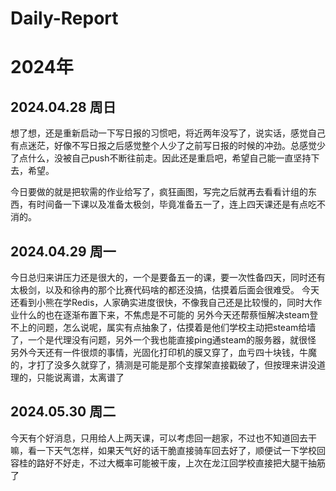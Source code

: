 # Daily-Report

# 2024年

## 2024.04.28   周日

想了想，还是重新启动一下写日报的习惯吧，将近两年没写了，说实话，感觉自己有点迷茫，好像不写日报之后感觉整个人少了之前写日报的时候的冲劲。总感觉少了点什么，没被自己push不断往前走。因此还是重启吧，希望自己能一直坚持下去，希望。

今日要做的就是把软需的作业给写了，疯狂画图，写完之后就再去看看计组的东西，有时间备一下课以及准备太极剑，毕竟准备五一了，连上四天课还是有点吃不消的。


## 2024.04.29   周一

今日总归来讲压力还是很大的，一个是要备五一的课，要一次性备四天，同时还有太极剑，以及和徐冉的那个比赛代码啥的都还没搞，估摸着后面会很难受。
今天还看到小熊在学Redis，人家确实进度很快，不像我自己还是比较慢的，同时大作业什么的也在逐渐布置下来，不焦虑是不可能的
另外今天还帮蔡恒解决steam登不上的问题，怎么说呢，属实有点抽象了，估摸着是他们学校主动把steam给墙了，一个是代理没有问题，另外一个我也能直接ping通steam的服务器，就很怪
另外今天还有一件很烦的事情，光固化打印机的膜又穿了，血亏四十块钱，牛魔的，才打了没多久就穿了，猜测是可能是那个支撑架直接戳破了，但按理来讲没道理的，只能说离谱，太离谱了

## 2024.05.30 周二

今天有个好消息，只用给人上两天课，可以考虑回一趟家，不过也不知道回去干嘛，看一下天气怎样，如果天气好的话干脆直接骑车回去好了，顺便试一下学校回容桂的路好不好走，不过大概率可能被干废，上次在龙江回学校直接把大腿干抽筋了 